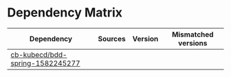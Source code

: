 # Dependency Matrix

Dependency | Sources | Version | Mismatched versions
---------- | ------- | ------- | -------------------
[cb-kubecd/bdd-spring-1582245277](https://github.com/cb-kubecd/bdd-spring-1582245277.git) |  | []() | 
